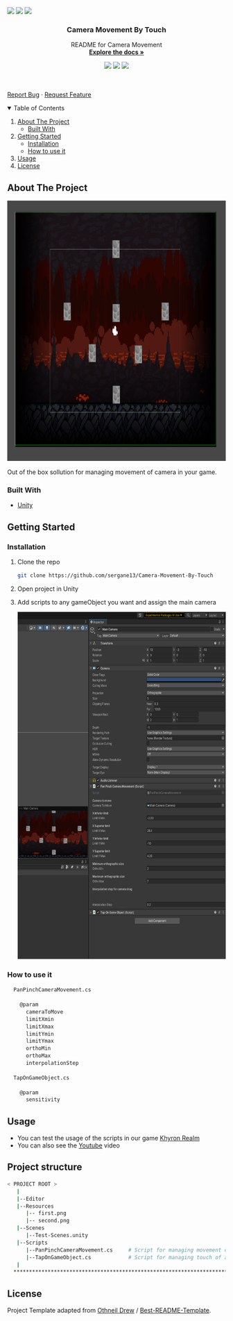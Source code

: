 <!-- PROJECT LOGO -->

<img src="	https://img.shields.io/badge/Android-3DDC84?style=for-the-badge&logo=android&logoColor=white" />
<img src="	https://img.shields.io/badge/iOS-000000?style=for-the-badge&logo=ios&logoColor=white" />
<img src="	https://img.shields.io/badge/C%23-239120?style=for-the-badge&logo=c-sharp&logoColor=white" />




<br />
<p align="center">
  <h3 align="center"> Camera Movement By Touch </h3>

  <p align="center">
    README for Camera Movement
    <br />
    <a href="https://github.com/sergane13/Camera-Movement-By-Touch"><strong>Explore the docs »</strong></a>
    <p align="center">
    <img src="https://img.shields.io/badge/Made%20with-Unity-57b9d3.svg?style=flat&logo=unity)](https://unity3d.com)"/>
    <img src="	https://img.shields.io/badge/Maintained%3F-yes-green.svg" />
    <img src="	https://img.shields.io/badge/Ask%20me-anything-1abc9c.svg" />
    </p>
    <br />
    <br />
    <a href="https://github.com/sergane13/Camera-Movement-By-Touch/issues">Report Bug</a>
    ·
    <a href="https://github.com/sergane13/Camera-Movement-By-Touch/issues">Request Feature</a>
  </p>
</p>


<!-- TABLE OF CONTENTS -->
<details open="open">
  <summary>Table of Contents</summary>
  <ol>
    <li>
      <a href="#about-the-project">About The Project</a>
      <ul>
        <li><a href="#built-with">Built With</a></li>
      </ul>
    </li>
    <li>
      <a href="#getting-started">Getting Started</a>
      <ul>
        <li><a href="#installation">Installation</a></li>
        <li><a href="#How-to-use-it">How to use it</a></li>
      </ul>
    </li>
    <li><a href="#usage">Usage</a></li>
    <li><a href="#license">License</a></li>
  </ol>
</details>



<!-- ABOUT THE PROJECT -->
## About The Project

<img src="images/1.png" alt="Logo" width="1400" height="600">

<p>
  Out of the box sollution for managing movement of camera in your game. 
</p>


### Built With

* [Unity](https://unity.com/)
<!-- GETTING STARTED -->
## Getting Started

### Installation

1. Clone the repo
   ```sh
   git clone https://github.com/sergane13/Camera-Movement-By-Touch
   ```
2. Open project in Unity

3. Add scripts to any gameObject you want and assign the main camera
    <p>
      <img src="images/2.png" alt="Logo" width="700" height="800">
    </p>
 

### How to use it

```bash
  PanPinchCameraMovement.cs
  
    @param
      cameraToMove
      limitXmin
      limitXmax
      limitYmin
      limitYmax
      orthoMin
      orthoMax
      interpolationStep

  TapOnGameObject.cs

    @param
      sensitivity
```
<!-- USAGE EXAMPLES -->
## Usage

* You can test the usage of the scripts in our game [Khyron Realm](https://khyron-realm.com/)
* You can also see the [Youtube](https://www.youtube.com/watch?v=uhusqjg41g8&t=78s&ab_channel=KhyronRealm) video


<!-- CONTRIBUTING -->
## Project structure

```bash
< PROJECT ROOT >
   |
   |--Editor
   |--Resources
      |-- first.png
      |-- second.png
   |--Scenes
      |--Test-Scenes.unity
   |--Scripts 
      |--PanPinchCameraMovement.cs     # Script for managing movement of camera
      |--TapOnGameObject.cs            # Script for managing touch of a gameObject
   |                          
  ************************************************************************
```



<!-- LICENSE -->
## License

Project Template adapted from [Othneil Drew](https://github.com/othneildrew) / [Best-README-Template](https://github.com/othneildrew/Best-README-Template).


<!-- MARKDOWN LINKS & IMAGES -->
<!-- https://www.markdownguide.org/basic-syntax/#reference-style-links -->
[product-screenshot]: images/screenshot.png
